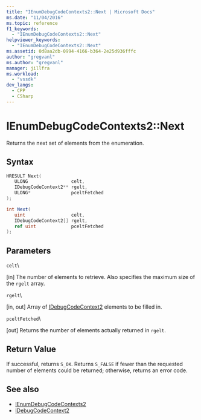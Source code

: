 ```yaml
---
title: "IEnumDebugCodeContexts2::Next | Microsoft Docs"
ms.date: "11/04/2016"
ms.topic: reference
f1_keywords:
  - "IEnumDebugCodeContexts2::Next"
helpviewer_keywords:
  - "IEnumDebugCodeContexts2::Next"
ms.assetid: 0d8aa2db-0994-4166-b364-2e25d936fffc
author: "gregvanl"
ms.author: "gregvanl"
manager: jillfra
ms.workload:
  - "vssdk"
dev_langs:
  - CPP
  - CSharp
---
```

# IEnumDebugCodeContexts2::Next
Returns the next set of elements from the enumeration.

## Syntax

```cpp
HRESULT Next(
   ULONG                celt,
   IDebugCodeContext2** rgelt,
   ULONG*               pceltFetched
);
```

```csharp
int Next(
   uint                 celt,
   IDebugCodeContext2[] rgelt,
   ref uint             pceltFetched
);
```

## Parameters
 `celt`\

 [in] The number of elements to retrieve. Also specifies the maximum size of the `rgelt` array.

 `rgelt`\

 [in, out] Array of [IDebugCodeContext2](../../../extensibility/debugger/reference/idebugcodecontext2.md) elements to be filled in.

 `pceltFetched`\

 [out] Returns the number of elements actually returned in `rgelt`.

## Return Value
 If successful, returns `S_OK`. Returns `S_FALSE` if fewer than the requested number of elements could be returned; otherwise, returns an error code.

## See also
- [IEnumDebugCodeContexts2](../../../extensibility/debugger/reference/ienumdebugcodecontexts2.md)
- [IDebugCodeContext2](../../../extensibility/debugger/reference/idebugcodecontext2.md)